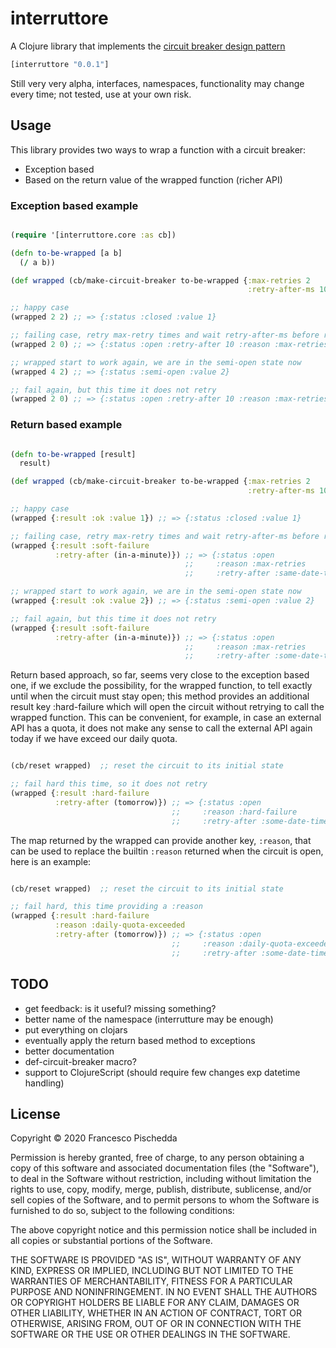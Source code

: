 # interruttore

A Clojure library that implements the [circuit breaker design pattern](http://en.wikipedia.org/wiki/Circuit_breaker_design_pattern)

```clj
[interruttore "0.0.1"]

```

Still very very alpha, interfaces, namespaces, functionality may change
every time; not tested, use at your own risk.

## Usage

This library provides two ways to wrap a function with a circuit breaker:
- Exception based
- Based on the return value of the wrapped function (richer API)

### Exception based example

``` clj

(require '[interruttore.core :as cb])

(defn to-be-wrapped [a b]
  (/ a b))

(def wrapped (cb/make-circuit-breaker to-be-wrapped {:max-retries 2
                                                     :retry-after-ms 10}))

;; happy case
(wrapped 2 2) ;; => {:status :closed :value 1}

;; failing case, retry max-retry times and wait retry-after-ms before retrying
(wrapped 2 0) ;; => {:status :open :retry-after 10 :reason :max-retries}

;; wrapped start to work again, we are in the semi-open state now
(wrapped 4 2) ;; => {:status :semi-open :value 2}

;; fail again, but this time it does not retry
(wrapped 2 0) ;; => {:status :open :retry-after 10 :reason :max-retries}

```

### Return based example

``` clj

(defn to-be-wrapped [result]
  result)

(def wrapped (cb/make-circuit-breaker to-be-wrapped {:max-retries 2
                                                     :retry-after-ms 10}))

;; happy case
(wrapped {:result :ok :value 1}) ;; => {:status :closed :value 1}

;; failing case, retry max-retry times and wait retry-after-ms before retrying
(wrapped {:result :soft-failure
          :retry-after (in-a-minute)}) ;; => {:status :open
                                       ;;     :reason :max-retries
                                       ;;     :retry-after :same-date-time}

;; wrapped start to work again, we are in the semi-open state now
(wrapped {:result :ok :value 2}) ;; => {:status :semi-open :value 2}

;; fail again, but this time it does not retry
(wrapped {:result :soft-failure
          :retry-after (in-a-minute)}) ;; => {:status :open
                                       ;;     :reason :max-retries
		                               ;;     :retry-after :some-date-time}

```

Return based approach, so far, seems very close to the exception based one,
if we exclude the possibility, for the wrapped function, to tell exactly until
when the circuit must stay open; this method provides an additional result
key :hard-failure which will open the circuit without retrying to call the
wrapped function.
This can be convenient, for example, in case an external API has a quota,
it does not make any sense to call the external API again today if we have
exceed our daily quota.

``` clj

(cb/reset wrapped)  ;; reset the circuit to its initial state

;; fail hard this time, so it does not retry
(wrapped {:result :hard-failure
          :retry-after (tomorrow)}) ;; => {:status :open
                                    ;;     :reason :hard-failure
		                            ;;     :retry-after :some-date-time}

```

The map returned by the wrapped can provide another key, `:reason`, that can be
used to replace the builtin `:reason` returned when the circuit is open, here is
an example:

``` clj

(cb/reset wrapped)  ;; reset the circuit to its initial state

;; fail hard, this time providing a :reason
(wrapped {:result :hard-failure
          :reason :daily-quota-exceeded
          :retry-after (tomorrow)}) ;; => {:status :open
                                    ;;     :reason :daily-quota-exceeded
		                            ;;     :retry-after :some-date-time}

```

## TODO

- get feedback: is it useful? missing something?
- better name of the namespace (interrutture may be enough)
- put everything on clojars
- eventually apply the return based method to exceptions
- better documentation
- def-circuit-breaker macro?
- support to ClojureScript (should require few changes exp datetime handling)

## License

Copyright © 2020 Francesco Pischedda

Permission is hereby granted, free of charge, to any person obtaining a copy of this software and associated documentation files (the "Software"), to deal in the Software without restriction, including without limitation the rights to use, copy, modify, merge, publish, distribute, sublicense, and/or sell copies of the Software, and to permit persons to whom the Software is furnished to do so, subject to the following conditions:

The above copyright notice and this permission notice shall be included in all copies or substantial portions of the Software.

THE SOFTWARE IS PROVIDED "AS IS", WITHOUT WARRANTY OF ANY KIND, EXPRESS OR IMPLIED, INCLUDING BUT NOT LIMITED TO THE WARRANTIES OF MERCHANTABILITY, FITNESS FOR A PARTICULAR PURPOSE AND NONINFRINGEMENT. IN NO EVENT SHALL THE AUTHORS OR COPYRIGHT HOLDERS BE LIABLE FOR ANY CLAIM, DAMAGES OR OTHER LIABILITY, WHETHER IN AN ACTION OF CONTRACT, TORT OR OTHERWISE, ARISING FROM, OUT OF OR IN CONNECTION WITH THE SOFTWARE OR THE USE OR OTHER DEALINGS IN THE SOFTWARE.
